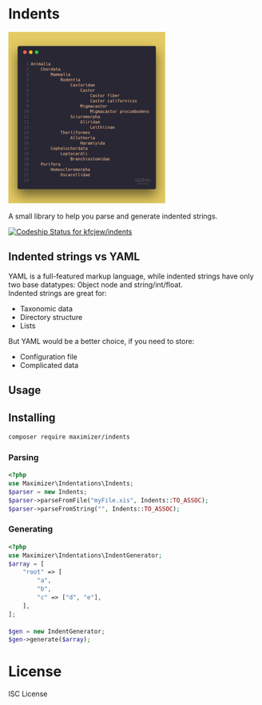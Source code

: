 # Indents
![Indented string example](docs/images/screen.png)

A small library to help you parse and generate indented strings.

[ ![Codeship Status for kfcjew/indents](https://app.codeship.com/projects/5cfe8bb0-d000-0136-a5d8-6eade3517f6a/status?branch=master)](https://app.codeship.com/projects/316012)

## Indented strings vs YAML
YAML is a full-featured markup language, while indented strings have only two base datatypes: Object node and string/int/float.\
Indented strings are great for:
+ Taxonomic data
+ Directory structure
+ Lists

But YAML would be a better choice, if you need to store:
+ Configuration file
+ Complicated data

## Usage
## Installing
```bash
composer require maximizer/indents
```
### Parsing
```php
<?php
use Maximizer\Indentations\Indents;
$parser = new Indents;
$parser->parseFromFile("myFile.xis", Indents::TO_ASSOC);
$parser->parseFromString("", Indents::TO_ASSOC);
```
### Generating
```php
<?php
use Maximizer\Indentations\IndentGenerator;
$array = [
    "root" => [
        "a",
        "b",
        "c" => ["d", "e"],
    ],
];

$gen = new IndentGenerator;
$gen->generate($array);
```

# License
ISC License

